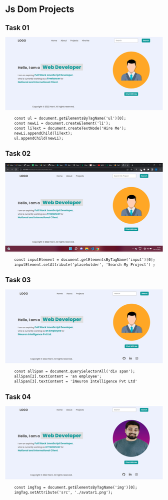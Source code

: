 # Js Dom Projects 
## Task 01

![task01](./01_Dom/task1Output.png)
```
    const ul = document.getElementsByTagName('ul')[0];
    const newLi = document.createElement('li');
    const liText = document.createTextNode('Hire Me');
    newLi.appendChild(liText);
    ul.appendChild(newLi);
```
## Task 02

![task02](./01_Dom/task2Output.png)
```
    const inputElement = document.getElementsByTagName('input')[0];
    inputElement.setAttribute('placeholder', 'Search My Project') ;
```

## Task 03
![task03](./01_Dom/task3Output.png)
```
    const allSpan = document.querySelectorAll('div span');
    allSpan[2].textContent = 'an employee';
    allSpan[3].textContent = 'iNeuron Intelligence Pvt Ltd'
```
## Task 04
![taxk04](./01_Dom/task4Output.png)
```
    const imgTag = document.getElementsByTagName('img')[0];
    imgTag.setAttribute('src', './avatar1.png');
```